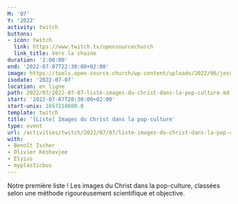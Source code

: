 ```yaml
---
M: '07'
Y: '2022'
activity: twitch
buttons:
- icon: twitch
  link: https://www.twitch.tv/opensourcechurch
  link_title: Vers la chaine
duration: '2:00:00'
end: '2022-07-07T22:30:00+02:00'
image: https://tools.open-source.church/wp-content/uploads/2022/06/jesus-pop-culture-thats-how-i-saved-the-world.jpg
isodate: '2022-07-07'
location: en ligne
path: 2022/07/2022-07-07-liste-images-du-christ-dans-la-pop-culture.md
start: '2022-07-07T20:30:00+02:00'
start-unix: 1657218600.0
template: twitch
title: '[Liste] Images du Christ dans la pop-culture'
type: event
url: /activities/twitch/2022/07/07/liste-images-du-christ-dans-la-pop-culture
with:
- Benoît Ischer
- Olivier Keshavjee
- Elyius
- myplasticbus
---
```

Notre première liste ! Les images du Christ dans la pop-culture, classées selon une méthode rigoureusement scientifique et objective.